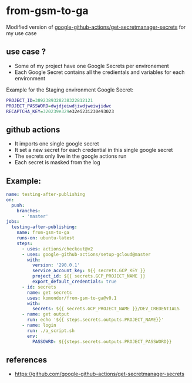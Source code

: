 # from-gsm-to-ga

Modified version of [google-github-actions/get-secretmanager-secrets](https://github.com/google-github-actions/get-secretmanager-secrets) for my use case

## use case ?

- Some of my project have one Google Secrets per environement
- Each Google Secret contains all the credientals and variables for each environment

Example for the Staging environment Google Secret:

```dot
PROJECT_ID=3892389328238322812121
PROJECT_PASSWORD=dwjdjeiwdjiwdjweiwjidwc
RECAPTCHA_KEY=320239e329e32ei23i230e93023
```

## github actions

- It imports one single google secret
- It set a new secret for each credential in this single google secret
- The secrets only live in the google actions run
- Each secret is masked from the log

## Example:

```yaml
name: testing-after-publishing
on:
  push:
    branches:
      - 'master'
jobs:
  testing-after-publishing:
    name: from-gsm-to-ga
    runs-on: ubuntu-latest
    steps:
      - uses: actions/checkout@v2
      - uses: google-github-actions/setup-gcloud@master
        with:
          version: '290.0.1'
          service_account_key: ${{ secrets.GCP_KEY }}
          project_id: ${{ secrets.GCP_PROJECT_NAME }}
          export_default_credentials: true
      - id: secrets
        name: get secrets
        uses: komondor/from-gsm-to-ga@v0.1
        with:
          secrets: ${{ secrets.GCP_PROJECT_NAME }}/DEV_CREDENTIALS
      - name: get output
        run: echo '${{ steps.secrets.outputs.PROJECT_NAME}}'
      - name: login
        run: ./a_script.sh
        env:
          PASSOWRD: ${{steps.secrets.outputs.PROJECT_PASSWORD}}
```

## references

- https://github.com/google-github-actions/get-secretmanager-secrets

